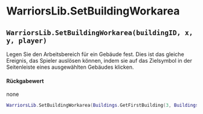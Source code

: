 # WarriorsLib.SetBuildingWorkarea

## `WarriorsLib.SetBuildingWorkarea(buildingID, x, y, player)`

Legen Sie den Arbeitsbereich für ein Gebäude fest. Dies ist das gleiche Ereignis, das Spieler auslösen können, indem sie auf das Zielsymbol in der Seitenleiste eines ausgewählten Gebäudes klicken.

#### Rückgabewert

none

```lua
WarriorsLib.SetBuildingWorkarea(Buildings.GetFirstBuilding(3, Buildings.BARRACKS),70, 33, 3)
```
